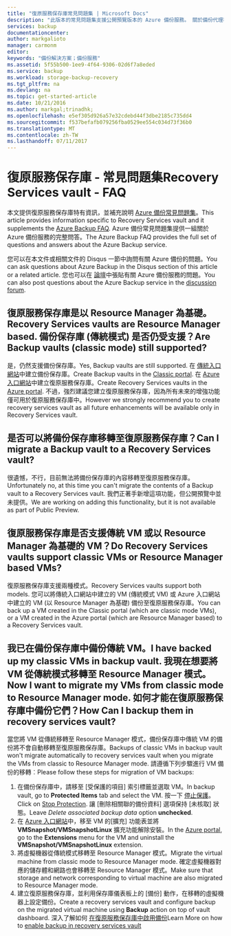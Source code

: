 ```yaml
---
title: "復原服務保存庫常見問題集 | Microsoft Docs"
description: "此版本的常見問題集支援公開預覽版本的 Azure 備份服務。 關於備份代理程式、備份和保留、復原、安全性，以及 Azure 備份解決方案其他常見問題的常見問題集答案。"
services: backup
documentationcenter: 
author: markgalioto
manager: carmonm
editor: 
keywords: "備份解決方案；備份服務"
ms.assetid: 5f55b500-1ee9-4f64-9306-02d6f7a8eded
ms.service: backup
ms.workload: storage-backup-recovery
ms.tgt_pltfrm: na
ms.devlang: na
ms.topic: get-started-article
ms.date: 10/21/2016
ms.author: markgal;trinadhk;
ms.openlocfilehash: e5ef305d926a57e32cdebd44f3dbe2185c735dd4
ms.sourcegitcommit: f537befafb079256fba0529ee554c034d73f36b0
ms.translationtype: MT
ms.contentlocale: zh-TW
ms.lasthandoff: 07/11/2017
---
```

# <a name="recovery-services-vault---faq"></a><span data-ttu-id="4b1b2-105">復原服務保存庫 - 常見問題集</span><span class="sxs-lookup"><span data-stu-id="4b1b2-105">Recovery Services vault - FAQ</span></span>
<span data-ttu-id="4b1b2-106">本文提供復原服務保存庫特有資訊，並補充說明 [Azure 備份常見問題集](backup-azure-backup-faq.md)。</span><span class="sxs-lookup"><span data-stu-id="4b1b2-106">This article provides information specific to Recovery Services vault and it supplements the [Azure Backup FAQ](backup-azure-backup-faq.md).</span></span> <span data-ttu-id="4b1b2-107">Azure 備份常見問題集提供一組關於 Azure 備份服務的完整問答。</span><span class="sxs-lookup"><span data-stu-id="4b1b2-107">The Azure Backup FAQ provides the full set of questions and answers about the Azure Backup service.</span></span>  

<span data-ttu-id="4b1b2-108">您可以在本文件或相關文件的 Disqus 一節中詢問有關 Azure 備份的問題。</span><span class="sxs-lookup"><span data-stu-id="4b1b2-108">You can ask questions about Azure Backup in the Disqus section of this article or a related article.</span></span> <span data-ttu-id="4b1b2-109">您也可以在 [論壇](https://social.msdn.microsoft.com/forums/azure/home?forum=windowsazureonlinebackup)中張貼有關 Azure 備份服務的問題。</span><span class="sxs-lookup"><span data-stu-id="4b1b2-109">You can also post questions about the Azure Backup service in the [discussion forum](https://social.msdn.microsoft.com/forums/azure/home?forum=windowsazureonlinebackup).</span></span>

## <a name="recovery-services-vaults-are-resource-manager-based-are-backup-vaults-classic-mode-still-supported-br"></a><span data-ttu-id="4b1b2-110">復原服務保存庫是以 Resource Manager 為基礎。</span><span class="sxs-lookup"><span data-stu-id="4b1b2-110">Recovery Services vaults are Resource Manager based.</span></span> <span data-ttu-id="4b1b2-111">備份保存庫 (傳統模式) 是否仍受支援？</span><span class="sxs-lookup"><span data-stu-id="4b1b2-111">Are Backup vaults (classic mode) still supported?</span></span> <br/>
<span data-ttu-id="4b1b2-112">是，仍然支援備份保存庫。</span><span class="sxs-lookup"><span data-stu-id="4b1b2-112">Yes, Backup vaults are still supported.</span></span> <span data-ttu-id="4b1b2-113">在 [傳統入口網站](https://manage.windowsazure.com)中建立備份保存庫。</span><span class="sxs-lookup"><span data-stu-id="4b1b2-113">Create Backup vaults in the [Classic portal](https://manage.windowsazure.com).</span></span> <span data-ttu-id="4b1b2-114">在 [Azure 入口網站](https://portal.azure.com)中建立復原服務保存庫。</span><span class="sxs-lookup"><span data-stu-id="4b1b2-114">Create Recovery Services vaults in the [Azure portal](https://portal.azure.com).</span></span> <span data-ttu-id="4b1b2-115">不過，強烈建議您建立復原服務保存庫，因為所有未來的增強功能僅可用於復原服務保存庫中。</span><span class="sxs-lookup"><span data-stu-id="4b1b2-115">However we strongly recommend you to create recovery services vault as all future enhancements will be available only in Recovery Services vault.</span></span>

## <a name="can-i-migrate-a-backup-vault-to-a-recovery-services-vault-br"></a><span data-ttu-id="4b1b2-116">是否可以將備份保存庫移轉至復原服務保存庫？</span><span class="sxs-lookup"><span data-stu-id="4b1b2-116">Can I migrate a Backup vault to a Recovery Services vault?</span></span> <br/>
<span data-ttu-id="4b1b2-117">很遺憾，不行，目前無法將備份保存庫的內容移轉至復原服務保存庫。</span><span class="sxs-lookup"><span data-stu-id="4b1b2-117">Unfortunately no, at this time you can't migrate the contents of a Backup vault to a Recovery Services vault.</span></span> <span data-ttu-id="4b1b2-118">我們正著手新增這項功能，但公開預覽中並未提供。</span><span class="sxs-lookup"><span data-stu-id="4b1b2-118">We are working on adding this functionality, but it is not available as part of Public Preview.</span></span>

## <a name="do-recovery-services-vaults-support-classic-vms-or-resource-manager-based-vms-br"></a><span data-ttu-id="4b1b2-119">復原服務保存庫是否支援傳統 VM 或以 Resource Manager 為基礎的 VM？</span><span class="sxs-lookup"><span data-stu-id="4b1b2-119">Do Recovery Services vaults support classic VMs or Resource Manager based VMs?</span></span> <br/>
<span data-ttu-id="4b1b2-120">復原服務保存庫支援兩種模式。</span><span class="sxs-lookup"><span data-stu-id="4b1b2-120">Recovery Services vaults support both models.</span></span>  <span data-ttu-id="4b1b2-121">您可以將傳統入口網站中建立的 VM (傳統模式 VM) 或 Azure 入口網站中建立的 VM (以 Resource Manager 為基礎) 備份至復原服務保存庫。</span><span class="sxs-lookup"><span data-stu-id="4b1b2-121">You can back up a VM created in the Classic portal (which are classic mode VMs), or a VM created in the Azure portal (which are Resource Manager based) to a Recovery Services vault.</span></span>

## <a name="i-have-backed-up-my-classic-vms-in-backup-vault-now-i-want-to-migrate-my-vms-from-classic-mode-to-resource-manager-mode--how-can-i-backup-them-in-recovery-services-vault"></a><span data-ttu-id="4b1b2-122">我已在備份保存庫中備份傳統 VM。</span><span class="sxs-lookup"><span data-stu-id="4b1b2-122">I have backed up my classic VMs in backup vault.</span></span> <span data-ttu-id="4b1b2-123">我現在想要將 VM 從傳統模式移轉至 Resource Manager 模式。</span><span class="sxs-lookup"><span data-stu-id="4b1b2-123">Now I want to migrate my VMs from classic mode to Resource Manager mode.</span></span>  <span data-ttu-id="4b1b2-124">如何才能在復原服務保存庫中備份它們？</span><span class="sxs-lookup"><span data-stu-id="4b1b2-124">How Can I backup them in recovery services vault?</span></span>
<span data-ttu-id="4b1b2-125">當您將 VM 從傳統移轉至 Resource Manager 模式，備份保存庫中傳統 VM 的備份將不會自動移轉至復原服務保存庫。</span><span class="sxs-lookup"><span data-stu-id="4b1b2-125">Backups of classic VMs in backup vault won't migrate automatically to recovery services vault when you migrate the VMs from classic to Resource Manager mode.</span></span> <span data-ttu-id="4b1b2-126">請遵循下列步驟進行 VM 備份的移轉︰</span><span class="sxs-lookup"><span data-stu-id="4b1b2-126">Please follow these steps for migration of VM backups:</span></span>

1. <span data-ttu-id="4b1b2-127">在備份保存庫中，請移至 [受保護的項目]  索引標籤並選取 VM。</span><span class="sxs-lookup"><span data-stu-id="4b1b2-127">In backup vault, go to **Protected Items** tab and select the VM.</span></span> <span data-ttu-id="4b1b2-128">按一下 [停止保護](backup-azure-manage-vms-classic.md#stop-protecting-virtual-machines)。</span><span class="sxs-lookup"><span data-stu-id="4b1b2-128">Click on [Stop Protection](backup-azure-manage-vms-classic.md#stop-protecting-virtual-machines).</span></span> <span data-ttu-id="4b1b2-129">讓 [刪除相關聯的備份資料] 選項保持 [未核取] 狀態。</span><span class="sxs-lookup"><span data-stu-id="4b1b2-129">Leave *Delete associated backup data* option **unchecked**.</span></span>
2. <span data-ttu-id="4b1b2-130">在 [Azure 入口網站](https://portal.azure.com)中，移至 VM 的[擴充] 功能表並將 **VMSnapshot/VMSnapshotLinux** 擴充功能解除安裝。</span><span class="sxs-lookup"><span data-stu-id="4b1b2-130">In the [Azure portal](https://portal.azure.com), go to the **Extensions** menu for the VM and uninstall the **VMSnapshot/VMSnapshotLinux** extension.</span></span>
3. <span data-ttu-id="4b1b2-131">將虛擬機器從傳統模式移轉至 Resource Manager 模式。</span><span class="sxs-lookup"><span data-stu-id="4b1b2-131">Migrate the virtual machine from classic mode to Resource Manager mode.</span></span> <span data-ttu-id="4b1b2-132">確定虛擬機器對應的儲存體和網路也會移轉至 Resource Manager 模式。</span><span class="sxs-lookup"><span data-stu-id="4b1b2-132">Make sure that storage and network corresponding to virtual machine are also migrated to Resource Manager mode.</span></span>
4. <span data-ttu-id="4b1b2-133">建立復原服務保存庫，並利用保存庫儀表板上的 [備份]  動作，在移轉的虛擬機器上設定備份。</span><span class="sxs-lookup"><span data-stu-id="4b1b2-133">Create a recovery services vault and configure backup on the migrated virtual machine using **Backup** action on top of vault dashboard.</span></span> <span data-ttu-id="4b1b2-134">深入了解如何 [在復原服務保存庫中啟用備份](backup-azure-vms-first-look-arm.md)</span><span class="sxs-lookup"><span data-stu-id="4b1b2-134">Learn More on how to [enable backup in recovery services vault](backup-azure-vms-first-look-arm.md)</span></span>
